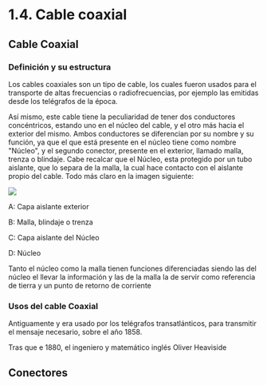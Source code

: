 # 1.4. Cable coaxial

## Cable Coaxial

### Definición y su estructura&#x20;

Los cables coaxiales son un tipo de cable, los cuales fueron usados para el transporte de altas frecuencias o radiofrecuencias, por ejemplo las emitidas desde los telégrafos de la época.



Así mismo, este cable tiene la peculiaridad de tener dos conductores concéntricos, estando uno en el núcleo del cable, y el otro más hacia el exterior del mismo. Ambos conductores se diferencian por su nombre y su función, ya que el que está presente en el núcleo tiene como nombre "Núcleo", y el segundo conector, presente en el exterior, llamado malla, trenza o blindaje. Cabe recalcar que el Núcleo, esta protegido por un tubo aislante, que lo separa de la malla, la cual hace contacto con el aislante propio del cable. Todo más claro en la imagen siguiente:&#x20;



![](https://hardzone.es/app/uploads-hardzone.es/2020/08/Cables-coaxiales-1.jpg)

A: Capa aislante exterior

B: Malla, blindaje o trenza

C: Capa aislante del Núcleo&#x20;

D: Núcleo&#x20;



Tanto el núcleo como la malla tienen funciones diferenciadas siendo las del núcleo el llevar la información y las de la malla la de servir como referencia de tierra y un punto de retorno de corriente



### Usos del cable Coaxial

Antiguamente y era usado por los telégrafos transatlánticos, para transmitir el mensaje necesario, sobre el año 1858.

Tras que e 1880, el ingeniero y matemático inglés Oliver Heaviside&#x20;





## Conectores
